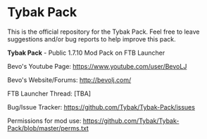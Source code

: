 Tybak Pack
============

This is the official repository for the Tybak Pack. Feel free to leave suggestions and/or bug reports to help improve this pack.


**Tybak Pack** - 
Public 1.7.10 Mod Pack on FTB Launcher

Bevo's Youtube Page: https://www.youtube.com/user/BevoLJ

Bevo's Website/Forums: http://bevolj.com/

FTB Launcher Thread: [TBA]

Bug/Issue Tracker: https://github.com/Tybak/Tybak-Pack/issues

Permissions for mod use: https://github.com/Tybak/Tybak-Pack/blob/master/perms.txt
